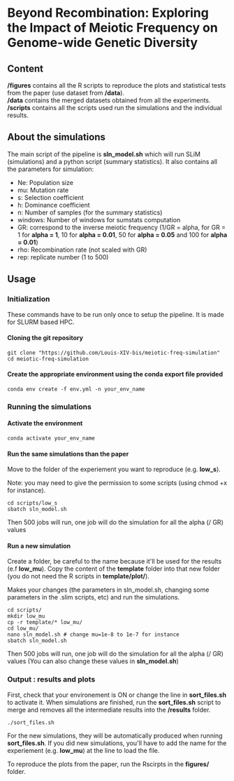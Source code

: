 # Beyond Recombination: Exploring the Impact of Meiotic Frequency on Genome-wide Genetic Diversity

## Content 
**/figures** contains all the R scripts to reproduce the plots and statistical tests from the paper (use dataset from **/data**).  
**/data** contains the merged datasets obtained from all the experiments.
**/scripts** contains all the scripts used run the simulations and the individual results.  

## About the simulations 

The main script of the pipeline is **sln_model.sh** which will run SLiM (simulations) and a python script (summary statistics). It also contains all the parameters for simulation: 

- Ne: Population size
- mu: Mutation rate
- s: Selection coefficient
- h: Dominance coefficient
- n: Number of samples (for the summary statistics)
- windows: Number of windows for sumstats computation
- GR: correspond to the inverse meiotic frequency (1/GR = alpha, for GR = 1 for **alpha = 1**, 10 for **alpha = 0.01**, 50 for **alpha = 0.05** and 100 for **alpha = 0.01**)
- rho: Recombination rate (not scaled with GR)
- rep: replicate number (1 to 500)

## Usage 
### Initialization
These commands have to be run only once to setup the pipeline. It is made for SLURM based HPC.

#### Cloning the git repository
```
git clone "https://github.com/Louis-XIV-bis/meiotic-freq-simulation"
cd meiotic-freq-simulation
```

#### Create the appropriate environment using the conda export file provided
```
conda env create -f env.yml -n your_env_name
```

### Running the simulations
#### Activate the environment
```
conda activate your_env_name 
```

#### Run the same simulations than the paper 
Move to the folder of the experiement you want to reproduce (e.g. **low_s**).

Note: you may need to give the permission to some scripts (using chmod +x for instance).  

```
cd scripts/low_s
sbatch sln_model.sh
``` 

Then 500 jobs will run, one job will do the simulation for all the alpha (/ GR) values

#### Run a new simulation 
Create a folder, be careful to the name because it'll be used for the results (e.f **low_mu**).
Copy the content of the **template** folder into that new folder (you do not need the R scripts in **template/plot/**). 

Makes your changes (the parameters in sln_model.sh, changing some parameters in the .slim scripts, etc) and run the simulations.

```
cd scripts/
mkdir low_mu
cp -r template/* low_mu/
cd low_mu/
nano sln_model.sh # change mu=1e-8 to 1e-7 for instance
sbatch sln_model.sh
```
Then 500 jobs will run, one job will do the simulation for all the alpha (/ GR) values (You can also change these values in **sln_model.sh**)

### Output : results and plots

First, check that your environement is ON or change the line in **sort_files.sh** to activate it. 
When simulations are finished, run the **sort_files.sh** script to merge and removes all the intermediate results into the **/results** folder.

```
./sort_files.sh
```

For the new simulations, they will be automatically produced when running **sort_files.sh**. If you did new simulations, you'll have to add the name for the experiement (e.g. **low_mu**) at the line to load the file.

To reproduce the plots from the paper, run the Rscirpts in the **figures/** folder.


